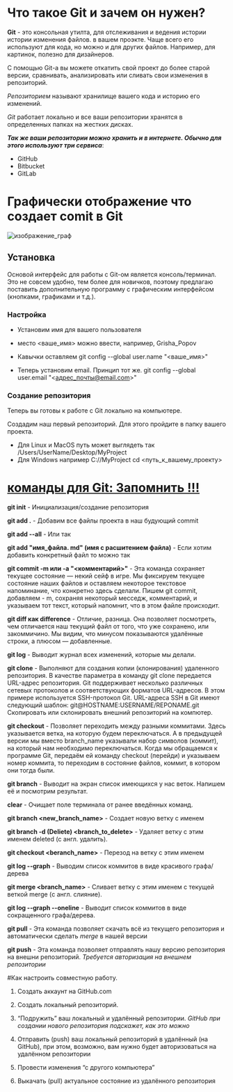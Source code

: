 # Что такое Git и зачем он нужен?
**Git** - это консольная утилта, для отслеживания и ведения истории истории изменения файлов. в вашем проэкте. Чаще всего его используют для кода, но можно и для других файлов. Например, для картинок, полезно для дизайнеров.

С помощью Git-a вы можете откатить свой проект до более старой версии, сравнивать, анализировать или сливать свои изменения в репозиторий.
 
 *Репозиторием* называют хранилище вашего кода и историю его изменений.  
 
 _Git_ работает локально и все ваши репозитории хранятся в определенных папках на жестких дисках. 

 ***Так же ваши репозитории можно хранить и в интернете. Обычно для этого используют три сервиса***:

* GitHub
* Bitbucket
* GitLab

# Графически отображение что создает comit в Git

![изображение_граф](Graf_commit.jpg) 


## Установка ##
Основой интерфейс для работы с Git-ом является консоль/терминал. Это не совсем удобно, тем более для новичков, поэтому предлагаю поставить дополнительную программу с графическим интерфейсом (кнопками, графиками и т.д.).

### Настройка ###

* Установим имя для вашего пользователя
* место <ваше_имя> можно ввести, например, Grisha_Popov
* Кавычки оставляем
git config --global user.name "<ваше_имя>"

* Теперь установим email. Принцип тот же.
git config --global user.email "<адрес_почты@email.com>"


### Создание репозитория ###

Теперь вы готовы к работе с Git локально на компьютере.

Создадим наш первый репозиторий. Для этого пройдите в папку вашего проекта.

* Для Linux и MacOS путь может выглядеть так /Users/UserName/Desktop/MyProject
* Для Windows например С://MyProject
cd <путь_к_вашему_проекту>

# <u> команды для Git: Запомнить !!!</u> 

**git init**   - Инициализация/создание репозитория

**git add .** - Добавим все файлы проекта в наш будующий commit

**git add --all** - Или так

**git add "имя_файла. md" (имя c расшитением файла)** - Если хотим добавить конкретный файл то можно так

**git commit -m или -а "<комментарий>"** - Эта команда сохраняет текущее состояние —
некий сейф в игре. Мы фиксируем текущее состояние наших файлов и оставляем некоторое
текстовое напоминание, что конкретно здесь сделали. Пишем git commit, добавляем - m,
сохраняя некоторый месседж, комментарий, и указываем тот текст, который напомнит, что в
этом файле происходит.

**git diff как difference** - Отличие, разница. Она позволяет
посмотреть, чем отличается наш текущий файл от того, что уже сохранено, или закоммичино.
Мы видим, что минусом показываются удалённые строки, а плюсом — добавленные.

**git log** - Выводит журнал всех изменений, которые мы делали.

**git clone** -  Выполняют для создания копии (клонирования) удаленного репозитория. В качестве параметра в команду git clone передается URL-адрес репозитория. Git поддерживает несколько различных сетевых протоколов и соответствующих форматов URL-адресов. В этом примере используется SSH-протокол Git. URL-адреса SSH в Git имеют следующий шаблон: git@HOSTNAME:USERNAME/REPONAME.git
Скопировать или склонировать внешний репозиторий на компютер.

**git checkout**  - Позволяет переходить между разными коммитами.
 Здесь указывается ветка, на которую
будем переключаться. А в предыдущей версии мы вместо
branch_name указывали набор символов (коммит), на который нам необходимо
переключаться. Когда мы обращаемся к программе Git, передаём ей команду checkout
(перейди) и указываем номер коммита, то переходим в состояние файлов, коммит, в котором
они тогда были.

**git branch** - Выводит на экран список
имеющихся у нас веток. Напишем её и посмотрим результат.

**clear** - Очищает поле
терминала от ранее введённых команд.
 
 **git branch <new_branch_name>** - Cоздает новую ветку с именем 
  
  **git branch -d (Deliete) <branch_to_delete>**  - Удаляет ветку с этим именем deleted (с англ. удалить).

  **git checkout <beranch_name>** - Перезод на ветку с этим именем

  **git log --graph** - Выводим список коммитов в виде красивого графа/дерева 

  **git merge <branch_name>** - Cливает ветку с этим именем с текущей веткой merge (с англ. слияние).

  **git log --graph --oneline** - Выводит список коммитов в виде сокращенного графа/дерева.

**git pull** - Эта команда позволяет скачать всё из текущего репозитория и автоматически сделать *merge* в нашей версии

**git push** - Эта команда позволяет отправлять нашу версию репозитория на внешни репозиторий. *Требуется авторизация на внешнем репозитории* 

#Как настроить совместную работу.

1. Создать аккаунт на GitHub.com

2. Создать локальный репозиторий.

3. “Подружить” ваш локальный и удалённый репозитории. 
 *GitHub при создании нового репозитория подскажет, как это можно* 

4. Отправить (push) ваш локальный репозиторий в удалённый (на GitHub), при этом, возможно, вам нужно будет авторизоваться на удалённом репозитории
5. Провести изменения “с другого компьютера”
6. Выкачать (pull) актуальное состояние из удалённого репозитория

